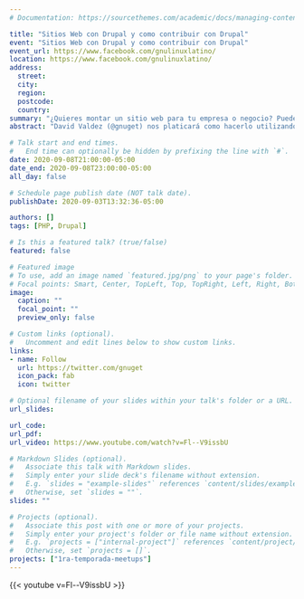 ```yaml
---
# Documentation: https://sourcethemes.com/academic/docs/managing-content/

title: "Sitios Web con Drupal y como contribuir con Drupal"
event: "Sitios Web con Drupal y como contribuir con Drupal"
event_url: https://www.facebook.com/gnulinuxlatino/
location: https://www.facebook.com/gnulinuxlatino/
address:
  street:
  city:
  region:
  postcode:
  country:
summary: "¿Quieres montar un sitio web para tu empresa o negocio? Puedes hacerlo con Drupal."
abstract: "David Valdez (@gnuget) nos platicará como hacerlo utilizando el framework Drupal así como también poder contribuir al desarrollo de este exitoso proyecto."

# Talk start and end times.
#   End time can optionally be hidden by prefixing the line with `#`.
date: 2020-09-08T21:00:00-05:00
date_end: 2020-09-08T23:00:00-05:00
all_day: false

# Schedule page publish date (NOT talk date).
publishDate: 2020-09-03T13:32:36-05:00

authors: []
tags: [PHP, Drupal]

# Is this a featured talk? (true/false)
featured: false

# Featured image
# To use, add an image named `featured.jpg/png` to your page's folder.
# Focal points: Smart, Center, TopLeft, Top, TopRight, Left, Right, BottomLeft, Bottom, BottomRight.
image:
  caption: ""
  focal_point: ""
  preview_only: false

# Custom links (optional).
#   Uncomment and edit lines below to show custom links.
links:
- name: Follow
  url: https://twitter.com/gnuget
  icon_pack: fab
  icon: twitter

# Optional filename of your slides within your talk's folder or a URL.
url_slides:

url_code:
url_pdf:
url_video: https://www.youtube.com/watch?v=Fl--V9issbU

# Markdown Slides (optional).
#   Associate this talk with Markdown slides.
#   Simply enter your slide deck's filename without extension.
#   E.g. `slides = "example-slides"` references `content/slides/example-slides.md`.
#   Otherwise, set `slides = ""`.
slides: ""

# Projects (optional).
#   Associate this post with one or more of your projects.
#   Simply enter your project's folder or file name without extension.
#   E.g. `projects = ["internal-project"]` references `content/project/deep-learning/index.md`.
#   Otherwise, set `projects = []`.
projects: ["1ra-temporada-meetups"]
---
```


{{< youtube v=Fl--V9issbU >}}

